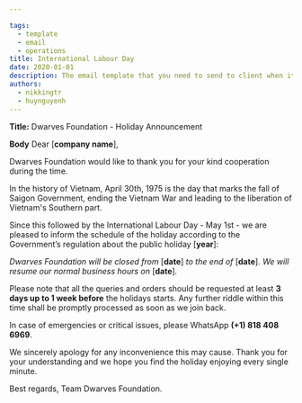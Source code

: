 ```yaml
---

tags: 
  - template
  - email
  - operations
title: International Labour Day
date: 2020-01-01
description: The email template that you need to send to client when it's near holiday to announce about the absence. 
authors:
  - nikkingtr
  - huynguyenh
---
```

**Title:** Dwarves Foundation - Holiday Announcement

**Body**
Dear [**company name**],

Dwarves Foundation would like to thank you for your kind cooperation during the time.

In the history of Vietnam, April 30th, 1975 is the day that marks the fall of Saigon Government, ending the Vietnam War and leading to the liberation of Vietnam's Southern part.

Since this followed by the International Labour Day - May 1st - we are pleased to inform the schedule of the holiday according to the Government’s regulation about the public holiday [**year**]:

*Dwarves Foundation will be closed from* [**date**] *to the end of* [**date**]*. We will resume our normal business hours on* [**date**]*.*

Please note that all the queries and orders should be requested at least **3 days up to 1 week before** the holidays starts. Any further riddle within this time shall be promptly processed as soon as we join back.

In case of emergencies or critical issues, please WhatsApp **(+1) 818 408 6969**.

We sincerely apology for any inconvenience this may cause. Thank you for your understanding and we hope you find the holiday enjoying every single minute.

Best regards,
Team Dwarves Foundation.
